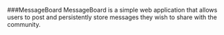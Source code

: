 ###MessageBoard
MessageBoard is a simple web application that allows users to post and persistently store messages they wish to share with the community.
